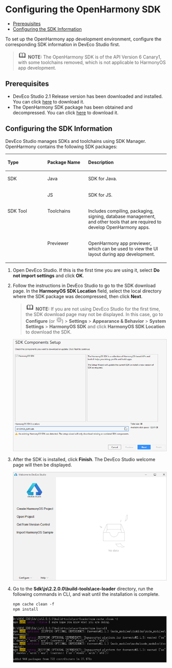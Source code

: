 # Configuring the OpenHarmony SDK<a name="EN-US_TOPIC_0000001113561194"></a>

-   [Prerequisites](#section164161442154812)
-   [Configuring the SDK Information](#section1265592425017)

To set up the OpenHarmony app development environment, configure the corresponding SDK information in DevEco Studio first.

>![](public_sys-resources/icon-note.gif) **NOTE:** 
>The OpenHarmony SDK is of the API Version 6 Canary1, with some toolchains removed, which is not applicable to HarmonyOS app development.

## Prerequisites<a name="section164161442154812"></a>

-   DevEco Studio 2.1 Release version has been downloaded and installed. You can click  [here](https://developer.harmonyos.com/en/develop/deveco-studio#download)  to download it.
-   The OpenHarmony SDK package has been obtained and decompressed. You can click  [here](https://mirror.iscas.ac.cn/OpenHarmony/sdk/OpenHarmony-SDK-2.0-Canary.7z)  to download it.

## Configuring the SDK Information<a name="section1265592425017"></a>

DevEco Studio manages SDKs and toolchains using SDK Manager. OpenHarmony contains the following SDK packages:

<a name="table64565810577"></a>
<table><thead align="left"><tr id="row12455580576"><th class="cellrowborder" valign="top" width="24.709999999999997%" id="mcps1.1.4.1.1"><p id="p34565812572"><a name="p34565812572"></a><a name="p34565812572"></a>Type</p>
</th>
<th class="cellrowborder" valign="top" width="25.3%" id="mcps1.1.4.1.2"><p id="p104675817575"><a name="p104675817575"></a><a name="p104675817575"></a>Package Name</p>
</th>
<th class="cellrowborder" valign="top" width="49.99%" id="mcps1.1.4.1.3"><p id="p194610586574"><a name="p194610586574"></a><a name="p194610586574"></a>Description</p>
</th>
</tr>
</thead>
<tbody><tr id="row134615875716"><td class="cellrowborder" rowspan="2" valign="top" width="24.709999999999997%" headers="mcps1.1.4.1.1 "><p id="p8312243811"><a name="p8312243811"></a><a name="p8312243811"></a>SDK</p>
</td>
<td class="cellrowborder" valign="top" width="25.3%" headers="mcps1.1.4.1.2 "><p id="p674413467918"><a name="p674413467918"></a><a name="p674413467918"></a>Java</p>
</td>
<td class="cellrowborder" valign="top" width="49.99%" headers="mcps1.1.4.1.3 "><p id="p107441464917"><a name="p107441464917"></a><a name="p107441464917"></a>SDK for Java.</p>
</td>
</tr>
<tr id="row44334409916"><td class="cellrowborder" valign="top" headers="mcps1.1.4.1.1 "><p id="p1946175813574"><a name="p1946175813574"></a><a name="p1946175813574"></a>JS</p>
</td>
<td class="cellrowborder" valign="top" headers="mcps1.1.4.1.2 "><p id="p54625885713"><a name="p54625885713"></a><a name="p54625885713"></a>SDK for JS.</p>
</td>
</tr>
<tr id="row14474585576"><td class="cellrowborder" rowspan="2" valign="top" width="24.709999999999997%" headers="mcps1.1.4.1.1 "><p id="p124765819578"><a name="p124765819578"></a><a name="p124765819578"></a>SDK Tool</p>
</td>
<td class="cellrowborder" valign="top" width="25.3%" headers="mcps1.1.4.1.2 "><p id="p1947135818571"><a name="p1947135818571"></a><a name="p1947135818571"></a>Toolchains</p>
</td>
<td class="cellrowborder" valign="top" width="49.99%" headers="mcps1.1.4.1.3 "><p id="p7471158105711"><a name="p7471158105711"></a><a name="p7471158105711"></a>Includes compiling, packaging, signing, database management, and other tools that are required to develop OpenHarmony apps.</p>
</td>
</tr>
<tr id="row337931010"><td class="cellrowborder" valign="top" headers="mcps1.1.4.1.1 "><p id="p193791108"><a name="p193791108"></a><a name="p193791108"></a>Previewer</p>
</td>
<td class="cellrowborder" valign="top" headers="mcps1.1.4.1.2 "><p id="p1238951018"><a name="p1238951018"></a><a name="p1238951018"></a>OpenHarmony app previewer, which can be used to view the UI layout during app development.</p>
</td>
</tr>
</tbody>
</table>

1.  Open DevEco Studio. If this is the first time you are using it, select  **Do not import settings**  and click  **OK**.
2.  Follow the instructions in DevEco Studio to go to the SDK download page. In the  **HarmonyOS SDK Location**  field, select the local directory where the SDK package was decompressed, then click  **Next**.

    >![](public_sys-resources/icon-note.gif) **NOTE:** 
    >If you are not using DevEco Studio for the first time, the SDK download page may not be displayed. In this case, go to  **Configure**  \(or  ![](figures/en-us_image_0000001117475774.png)\) \>  **Settings**  \>  **Appearance & Behavior**  \>  **System Settings**  \>  **HarmonyOS SDK**  and click  **HarmonyOS SDK Location**  to download the SDK.

    ![](figures/en-us_image_0000001117288684.png)

3.  After the SDK is installed, click  **Finish**. The DevEco Studio welcome page will then be displayed.

    ![](figures/en-us_image_0000001162781359.png)

4.  Go to the  **Sdk\\js\\2.2.0.0\\build-tools\\ace-loader**  directory, run the following commands in CLI, and wait until the installation is complete.

    ```
    npm cache clean -f
    npm install
    ```

    ![](figures/en-us_image_0000001163170097.png)



